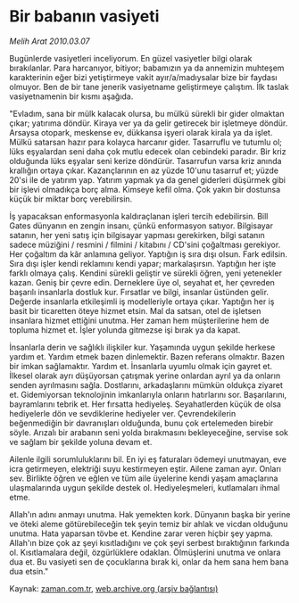 # Bir babanın vasiyeti

*Melih Arat 2010.03.07*

<tr><td class="metin" colspan="2" style="padding-top: 20px; padding-left: 5px; ">Bugünlerde vasiyetleri inceliyorum. En güzel vasiyetler bilgi olarak bırakılanlar. Para harcanıyor, bitiyor; babamızın ya da annemizin muhteşem karakterinin eğer bizi yetiştirmeye vakit ayır/a/madıysalar bize bir faydası olmuyor. Ben de bir tane jenerik vasiyetname geliştirmeye çalıştım. İlk taslak vasiyetnamenin bir kısmı aşağıda.</td></tr><tr><td class="metin" colspan="2" style="padding-top: 20px; padding-left: 5px; "><p>"Evladım, sana bir mülk kalacak olursa, bu mülkü sürekli bir gider olmaktan çıkar; yatırıma döndür. Kiraya ver ya da gelir getirecek bir işletmeye döndür. Arsaysa otopark, meskense ev, dükkansa işyeri olarak kirala ya da işlet. Mülkü satarsan hazır para kolayca harcanır gider. Tasarruflu ve tutumlu ol; lüks eşyalardan seni daha çok mutlu edecek olan cebindeki paradır. Bir kriz olduğunda lüks eşyalar seni kerize döndürür. Tasarrufun varsa kriz anında krallığın ortaya çıkar. Kazançlarının en az yüzde 10'unu tasarruf et; yüzde 20'si ile de yatırım yap. Yatırım yapmak ya da genel giderleri düşürmek gibi bir işlevi olmadıkça borç alma. Kimseye kefil olma. Çok yakın bir dostunsa küçük bir miktar borç verebilirsin.
<p> İş yapacaksan enformasyonla kaldıraçlanan işleri tercih edebilirsin. Bill Gates dünyanın en zengin insanı, çünkü enformasyon satıyor. Bilgisayar satanın, her yeni satış için bilgisayar yapması gerekirken, bilgi satanın sadece müziğini / resmini / filmini / kitabını / CD'sini çoğaltması gerekiyor. Her çoğaltım da kâr anlamına geliyor. Yaptığın iş sıra dışı olsun. Fark edilsin. Sıra dışı işler kendi reklamını kendi yapar; markalaşırsın. Yaptığın her işte farklı olmaya çalış. Kendini sürekli geliştir ve sürekli öğren, yeni yetenekler kazan. Geniş bir çevre edin. Derneklere üye ol, seyahat et, her çevreden başarılı insanlarla dostluk kur. Fırsatlar ve bilgi, insanlar üstünden gelir. Değerde insanlarla etkileşimli iş modelleriyle ortaya çıkar. Yaptığın her iş basit bir ticaretten öteye hizmet etsin. Mal da satsan, otel de işletsen insanlara hizmet ettiğini unutma. Her zaman hem müşterilerine hem de topluma hizmet et. İşler yolunda gitmezse işi bırak ya da kapat.
<p> İnsanlarla derin ve sağlıklı ilişkiler kur. Yaşamında uygun şekilde herkese yardım et. Yardım etmek bazen dinlemektir. Bazen referans olmaktır. Bazen bir imkan sağlamaktır. Yardım et. İnsanlarla uyumlu olmak için gayret et. İlkesel olarak ayrı düşüyorsan çatışmak yerine onlardan ayrıl ya da onların senden ayrılmasını sağla. Dostlarını, arkadaşlarını mümkün oldukça ziyaret et. Gidemiyorsan teknolojinin imkanlarıyla onların hatırlarını sor. Başarılarını, bayramlarını tebrik et. Her fırsatta hediyeleş. Seyahatlerden küçük de olsa hediyelerle dön ve sevdiklerine hediyeler ver. Çevrendekilerin beğenmediğin bir davranışları olduğunda, bunu çok ertelemeden birebir söyle. Arızalı bir arabanın seni yolda bırakmasını bekleyeceğine, servise sok ve sağlam bir şekilde yoluna devam et.
<p> Ailenle ilgili sorumluluklarını bil. En iyi eş faturaları ödemeyi unutmayan, eve icra getirmeyen, elektriği suyu kestirmeyen eştir. Ailene zaman ayır. Onları sev. Birlikte öğren ve eğlen ve tüm aile üyelerine kendi yaşam amaçlarına ulaşmalarında uygun şekilde destek ol. Hediyeleşmeleri, kutlamaları ihmal etme.
<p> Allah'ın adını anmayı unutma. Hak yemekten kork. Dünyanın başka bir yerine ve öteki aleme götürebileceğin tek şeyin temiz bir ahlak ve vicdan olduğunu unutma. Hata yaparsan tövbe et. Kendine zarar veren hiçbir şey yapma. Allah'ın bize çok az şeyi kısıtladığını ve çok şeyi serbest bıraktığının farkında ol. Kısıtlamalara değil, özgürlüklere odaklan. Ölmüşlerini unutma ve onlara dua et. Bu vasiyeti sen de çocuklarına bırak ki, onlar da hem sana hem bana dua etsin." <br/></p></p></p></p></p></td></tr>

Kaynak: [zaman.com.tr](http://zaman.com.tr/yazar.do?yazino=958811), [web.archive.org (arşiv bağlantısı)](http://web.archive.org/web/20100512014240/http://www.zaman.com.tr:80/yazar.do?yazino=958811)

